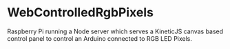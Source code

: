 # WebControlledRgbPixels

Raspberry Pi running a Node server which serves a KineticJS canvas based control panel to control an Arduino connected to RGB LED Pixels.
